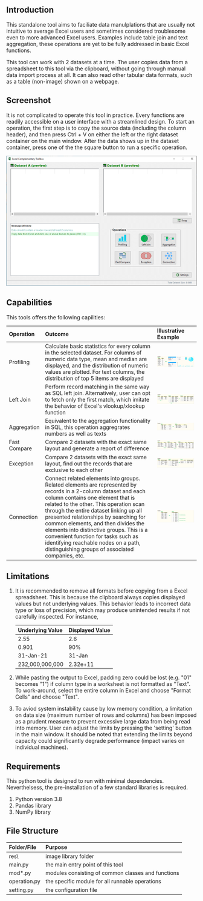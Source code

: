 ## Introduction
This standalone tool aims to faciliate data manulplations that are usually not intuitive to average Excel users and sometimes considered troublesome even to more advanced Excel users. Examples include table join and text aggregation, these operations are yet to be fully addressed in basic Excel functions.

This tool can work with 2 datasets at a time. The user copies data from a spreadsheet to this tool via the clipboard, without going through manual data import process at all. It can also read other tabular data formats, such as a table (non-image) shown on a webpage.

## Screenshot
It is not complicated to operate this tool in practice. Every functions are readily accessible on a user interface with a streamlined design. To start an operation, the first step is to copy the source data (including the column header), and then press Ctrl + V on either the left or the right dataset container on the main window. After the data shows up in the dataset container, press one of the the square button to run a specific operation.

![picture](/res/screenshot.png)

## Capabilities
This tools offers the following capilities:

| Operation | Outcome | Illustrative Example |
| :---------| :------ | :----------- |
| Profiling | Calculate basic statistics for every column in the selected dataset. For columns of numeric data type, mean and median are displayed, and the distribution of numeric values are plotted. For text columns, the distribution of top 5 items are displayed | ![picture](/res/example_run_profiling.png) |
| Left Join | Perform record matching in the same way as SQL left join. Alternatively, user can opt to fetch only the first match, which imitate the behavior of Excel's vlookup/xlookup function | ![picture](/res/example_run_join.png) |
| Aggregation | Equivalent to the aggregation functionality in SQL, this operation aggregrates numbers as well as texts | ![picture](/res/example_run_aggregation.png) |
| Fast Compare | Compare 2 datasets with the exact same layout and generate a report of difference | ![picture](/res/example_run_compare_value.png) |
| Exception | Compare 2 datasets with the exact same layout, find out the records that are exclusive to each other | ![picture](/res/example_run_exception.png) |
| Connection | Connect related elements into groups. Related elements are represented by records in a 2-column dataset and each column contains one element that is related to the other. This operation scan through the entire dataset linking up all presented relationships by searching for common elements, and then divides the elements into distinctive groups. This is a convenient function for tasks such as identifying reachable nodes on a path, distinguishing groups of associated companies, etc. | ![picture](/res/example_run_connection.png) |


## Limitations
1. It is recommended to remove all formats before copying from a Excel spreadsheet. This is because the clipboard always copies displayed values but not underlying values. This behavior leads to incorrect data type or loss of precision, which may produce unintended results if not carefully inspected. For instance,

    | Underlying Value | Displayed Value |
    | :---------- | :------ |
    | 2.55 | 2.6 |
    | 0.901 | 90% |
    | 31-Jan-21 | 31-Jan |
    | 232,000,000,000 | 2.32e+11 |

2. While pasting the output to Excel, padding zero could be lost (e.g. "01" becomes "1") if column type in a worksheet is not formatted as "Text". To work-around, select the entire column in Excel and choose "Format Cells" and choose "Text".
3. To aviod system instability cause by low memory condition, a limitation on data size (maximum number of rows and columns) has been imposed as a prudent measure to prevent excessive large data from being read into memory. User can adjust the limits by pressing the 'setting' button in the main window. It should be noted that extending the limits beyond capacity could significantly degrade performance (impact varies on individual machines).


## Requirements
This python tool is designed to run with minimal dependencies. Neverthelsess, the pre-installation of a few standard libraries is required.
1. Python version 3.8
2. Pandas library
3. NumPy library


## File Structure
| Folder/File | Purpose |
| :---------- | :------ |
| res\ | image library folder |
| main.py | the main entry point of this tool |
| mod*.py | modules consisting of common classes and functions |
| operation.py | the specific module for all runnable operations |
| setting.py | the configuration file |
